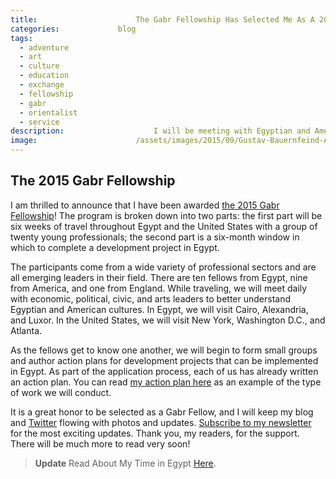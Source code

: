 ```yaml
---
title:						The Gabr Fellowship Has Selected Me As A 2015 Fellow
categories:				blog
tags:
  - adventure
  - art
  - culture
  - education
  - exchange
  - fellowship
  - gabr
  - orientalist
  - service
description:					I will be meeting with Egyptian and American diplomats, military leaders, entrepreneurs, and influencers during the 6-week Gabr Fellowship Program.
image:						/assets/images/2015/09/Gustav-Bauernfeind-A-Street-Scene-Damascus.jpg
---
```


## The 2015 Gabr Fellowship

I am thrilled to announce that I have been awarded [the 2015 Gabr Fellowship](https://eastwestdialogue.org/)! The program is broken down into two parts: the first part will be six weeks of travel throughout Egypt and the United States with a group of twenty young professionals; the second part is a six-month window in which to complete a development project in Egypt.

The participants come from a wide variety of professional sectors and are all emerging leaders in their field. There are ten fellows from Egypt, nine from America, and one from England. While traveling, we will meet daily with economic, political, civic, and arts leaders to better understand Egyptian and American cultures. In Egypt, we will visit Cairo, Alexandria, and Luxor. In the United States, we will visit New York, Washington D.C., and Atlanta.

As the fellows get to know one another, we will begin to form small groups and author action plans for development projects that can be implemented in Egypt. As part of the application process, each of us has already written an action plan. You can read [my action plan here](https://docs.google.com/document/d/1uIoBKQJTFPy7YuGQ31FZG23k9Tuze_E_Qo4qq578lv0/edit?usp=sharing) as an example of the type of work we will conduct.

It is a great honor to be selected as a Gabr Fellow, and I will keep my blog and [Twitter](https://twitter.com/judsonlmoore) flowing with photos and updates. [Subscribe to my newsletter](/subscribe) for the most exciting updates. Thank you, my readers, for the support. There will be much more to read very soon!

>**Update**
>Read About My Time in Egypt [Here](/egypt-travel-guide/). 